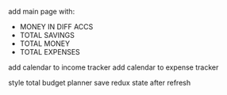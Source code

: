 add main page
with:

- MONEY IN DIFF ACCS
- TOTAL SAVINGS
- TOTAL MONEY
- TOTAL EXPENSES

add calendar to income tracker
add calendar to expense tracker

style total budget planner
save redux state after refresh

